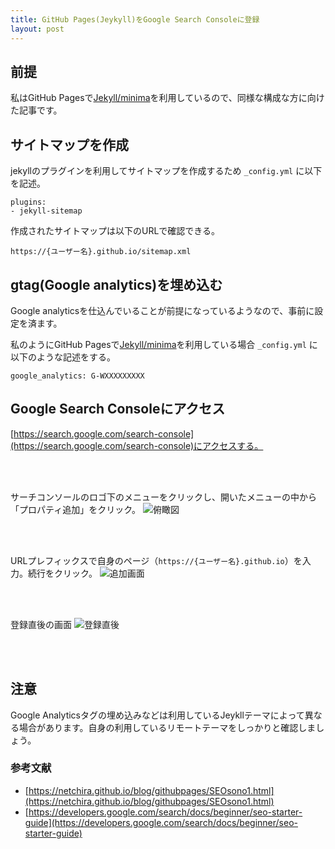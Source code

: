 ```yaml
---
title: GitHub Pages(Jeykyll)をGoogle Search Consoleに登録
layout: post
---
```


## 前提
私はGitHub Pagesで[Jekyll/minima](https://github.com/jekyll/minima)を利用しているので、同様な構成な方に向けた記事です。

## サイトマップを作成
jekyllのプラグインを利用してサイトマップを作成するため `_config.yml` に以下を記述。
```
plugins:
- jekyll-sitemap
```

作成されたサイトマップは以下のURLで確認できる。
```
https://{ユーザー名}.github.io/sitemap.xml
```


## gtag(Google analytics)を埋め込む
Google analyticsを仕込んでいることが前提になっているようなので、事前に設定を済ます。

私のようにGitHub Pagesで[Jekyll/minima](https://github.com/jekyll/minima)を利用している場合
`_config.yml` に以下のような記述をする。
```
google_analytics: G-WXXXXXXXXX
```

## Google Search Consoleにアクセス
[https://search.google.com/search-console](https://search.google.com/search-console)にアクセスする。

</br>
</br>

サーチコンソールのロゴ下のメニューをクリックし、開いたメニューの中から「プロパティ追加」をクリック。
![俯瞰図](https://i.gyazo.com/dce2b95d46361ad38e873d5e5e9e9291.png)

</br>
</br>

URLプレフィックスで自身のページ（`https://{ユーザー名}.github.io`）を入力。続行をクリック。
![追加画面](https://i.gyazo.com/2d834c38eedd04d1d42663f7dcc4a1c0.png)

</br>
</br>

登録直後の画面
![登録直後](https://i.gyazo.com/c3ccc8921cac92ce03d4964cc6a78e84.png)

</br>
</br>

## 注意
Google Analyticsタグの埋め込みなどは利用しているJeykllテーマによって異なる場合があります。自身の利用しているリモートテーマをしっかりと確認しましょう。

### 参考文献
- [https://netchira.github.io/blog/githubpages/SEOsono1.html](https://netchira.github.io/blog/githubpages/SEOsono1.html)
- [https://developers.google.com/search/docs/beginner/seo-starter-guide](https://developers.google.com/search/docs/beginner/seo-starter-guide)